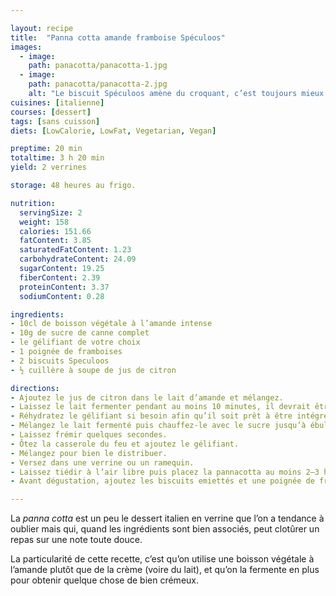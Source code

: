 ```yaml
---

layout: recipe
title:  "Panna cotta amande framboise Spéculoos"
images:
  - image:
    path: panacotta/panacotta-1.jpg
  - image:
    path: panacotta/panacotta-2.jpg
    alt: "Le biscuit Spéculoos amène du croquant, c’est toujours mieux de varier les textures pour rendre le dessert plus intéressant."
cuisines: [italienne]
courses: [dessert]
tags: [sans cuisson]
diets: [LowCalorie, LowFat, Vegetarian, Vegan]

preptime: 20 min
totaltime: 3 h 20 min
yield: 2 verrines

storage: 48 heures au frigo.

nutrition:
  servingSize: 2
  weight: 158
  calories: 151.66
  fatContent: 3.85
  saturatedFatContent: 1.23
  carbohydrateContent: 24.09
  sugarContent: 19.25
  fiberContent: 2.39
  proteinContent: 3.37
  sodiumContent: 0.28

ingredients:
- 10cl de boisson végétale à l’amande intense
- 10g de sucre de canne complet
- le gélifiant de votre choix
- 1 poignée de framboises
- 2 biscuits Speculoos 
- ½ cuillère à soupe de jus de citron 

directions:
- Ajoutez le jus de citron dans le lait d’amande et mélangez.
- Laissez le lait fermenter pendant au moins 10 minutes, il devrait être bien épaissi et avoir la consistance d'une crème après le temps imparti.
- Réhydratez le gélifiant si besoin afin qu’il soit prêt à être intégré à la préparation une fois celle-ci chaude.
- Mélangez le lait fermenté puis chauffez-le avec le sucre jusqu’à ébullition. 
- Laissez frémir quelques secondes. 
- Ôtez la casserole du feu et ajoutez le gélifiant.
- Mélangez pour bien le distribuer. 
- Versez dans une verrine ou un ramequin.
- Laissez tiédir à l’air libre puis placez la pannacotta au moins 2–3 heures au réfrigérateur pour qu’elle prenne. 
- Avant dégustation, ajoutez les biscuits emiettés et une poignée de framboises.  

---
```


La <i lang="it">panna cotta</i> est un peu le dessert italien en verrine que l’on a tendance à oublier mais qui, quand les ingrédients sont bien associés, peut clotûrer un repas sur une note toute douce.

La particularité de cette recette, c’est qu’on utilise une boisson végétale à l’amande plutôt que de la crème (voire du lait), et qu’on la fermente en plus pour obtenir quelque chose de bien crémeux.